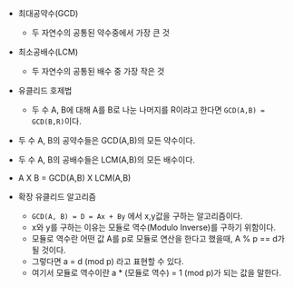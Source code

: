 - 최대공약수(GCD)
    - 두 자연수의 공통된 약수중에서 가장 큰 것
- 최소공배수(LCM)
    - 두 자연수의 공통된 배수 중 가장 작은 것
- 유클리드 호제법
    - 두 수 A, B에 대해 A를 B로 나눈 나머지를 R이랴고 한다면 `GCD(A,B) = GCD(B,R)`이다.

- 두 수 A, B의 공약수들은 GCD(A,B)의 모든 약수이다.
- 두 수 A, B의 공배수들은 LCM(A,B)의 모든 배수이다.
- A X B = GCD(A,B) X LCM(A,B)

- 확장 유클리드 알고리즘
    - `GCD(A, B) = D = Ax + By` 에서 x,y값을 구하는 알고리즘이다.
    - x와 y를 구하는 이유는 모듈로 역수(Modulo Inverse)를 구하기 위함이다.
    - 모듈로 역수란 어떤 값 A를 p로 모듈로 연산을 한다고 했을때, A % p == d가 될 것이다.
    - 그렇다면 a = d (mod p) 라고 표현할 수 있다.
    - 여기서 모듈로 역수이란 a * (모듈로 역수) = 1 (mod p)가 되는 값을 말한다.
